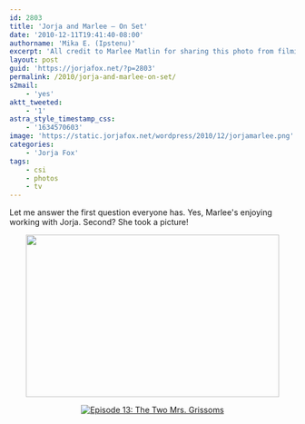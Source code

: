 ```yaml
---
id: 2803
title: 'Jorja and Marlee — On Set'
date: '2010-12-11T19:41:40-08:00'
authorname: 'Mika E. (Ipstenu)'
excerpt: 'All credit to Marlee Matlin for sharing this photo from filming.'
layout: post
guid: 'https://jorjafox.net/?p=2803'
permalink: /2010/jorja-and-marlee-on-set/
s2mail:
    - 'yes'
aktt_tweeted:
    - '1'
astra_style_timestamp_css:
    - '1634570603'
image: 'https://static.jorjafox.net/wordpress/2010/12/jorjamarlee.png'
categories:
    - 'Jorja Fox'
tags:
    - csi
    - photos
    - tv
---
```


Let me answer the first question everyone has.  Yes, Marlee's enjoying working with Jorja.  Second? She took a picture!

<center>
<img src="//static.jorjafox.net/wordpress/2010/12/marleetweet-02.png" alt="" title="marleetweet-02" width="446" height="286" class="aligncenter size-full wp-image-2804" />

<a href="https://jorjafox.net/gallery/tv/csi/pub/s11/candid/marleematlin-001.jpg"><img class="ZenphotoPress_thumb " alt="Episode 13: The Two Mrs. Grissoms" title="Episode 13: The Two Mrs. Grissoms" src="https://jorjafox.net/gallery/zp-core/i.php?a=tv/csi/pub/s11/candid&amp;i=marleematlin-001.jpg&amp;w=500&amp;h="  /></a>
</center>
